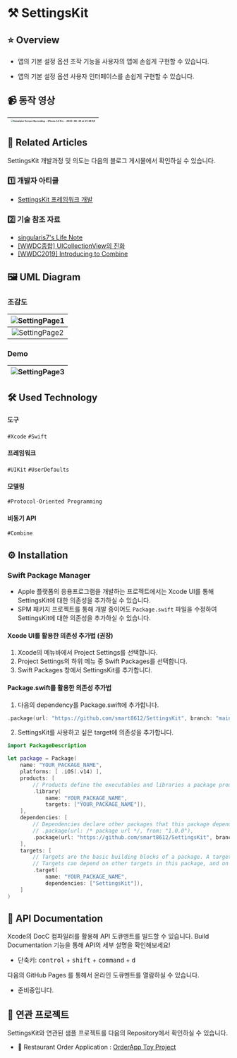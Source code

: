 # ⚒️ SettingsKit

## ⭐️ Overview

* 앱의 기본 설정 옵션 조작 기능을 사용자의 앱에 손쉽게 구현할 수 있습니다.

* 앱의 기본 설정 옵션 사용자 인터페이스를 손쉽게 구현할 수 있습니다.

## 📹 동작 영상

| <img src="https://github.com/smart8612/SettingsKit/assets/25794814/e475ef82-a6c1-4429-b16d-c62c888aaa8e" alt="Simulator Screen Recording - iPhone 14 Pro - 2023-06-20 at 15 48 58" style="zoom: 33%;" /> |
| :----------------------------------------------------------: |

## 📰 Related Articles

SettingsKit 개발과정 및 의도는 다음의 블로그 게시물에서 확인하실 수 있습니다.

### 1️⃣ 개발자 아티클

* [SettingsKit 프레임워크 개발](https://singularis7.tistory.com/105)

### 2️⃣ 기술 참조 자료

* [singularis7's Life Note](https://singularis7.tistory.com)
* [[WWDC종합] UICollectionView의 진화](https://singularis7.tistory.com/104)
* [[WWDC2019] Introducing to Combine](https://singularis7.tistory.com/98)

## 🖼️ UML Diagram

### 조감도

| ![SettingPage1](https://github.com/smart8612/SettingsKit/assets/25794814/c8d4b896-70ff-410d-b0e9-89dcb7431c8c) |
| :----------------------------------------------------------: |
| ![SettingPage2](https://github.com/smart8612/SettingsKit/assets/25794814/1a78cfd3-1428-4866-b6d4-831dc2089ddc) |

### Demo

| ![SettingPage3](https://github.com/smart8612/SettingsKit/assets/25794814/aa31baf6-e8c0-4a9a-b7bb-2851904845ca) |
| ------------------------------------------------------------ |

## 🛠️ Used Technology

#### 도구

`#Xcode` `#Swift`

#### 프레임워크

 `#UIKit` `#UserDefaults`

#### 모델링

`#Protocol-Oriented Programming`

#### 비동기 API

`#Combine`

## ⚙️ Installation

### Swift Package Manager

* Apple 플랫폼의 응용프로그램을 개발하는 프로젝트에서는 Xcode UI를 통해 SettingsKit에 대한 의존성을 추가하실 수 있습니다.
* SPM 패키지 프로젝트를 통해 개발 중이어도 `Package.swift` 파일을 수정하여 SettingsKit에 대한 의존성을 추가하실 수 있습니다.

#### Xcode UI를 활용한 의존성 추가법 (권장)

1. Xcode의 메뉴바에서 Project Settings를 선택합니다.
2. Project Settings의 하위 메뉴 중 Swift Packages를 선택합니다.
3. Swift Packages 창에서 SettingsKit를 추가합니다.

#### Package.swift를 활용한 의존성 추가법

1. 다음의 dependency를 Package.swift에 추가합니다.

```swift
.package(url: "https://github.com/smart8612/SettingsKit", branch: "main")
```

2. SettingsKit를 사용하고 싶은 target에 의존성을 추가합니다.

```swift
import PackageDescription

let package = Package(
    name: "YOUR_PACKAGE_NAME",
    platforms: [ .iOS(.v14) ],
    products: [
        // Products define the executables and libraries a package produces, and make them visible to other packages.
        .library(
            name: "YOUR_PACKAGE_NAME",
            targets: ["YOUR_PACKAGE_NAME"]),
    ],
    dependencies: [
        // Dependencies declare other packages that this package depends on.
        // .package(url: /* package url */, from: "1.0.0"),
        .package(url: "https://github.com/smart8612/SettingsKit", branch: "main")
    ],
    targets: [
        // Targets are the basic building blocks of a package. A target can define a module or a test suite.
        // Targets can depend on other targets in this package, and on products in packages this package depends on.
        .target(
            name: "YOUR_PACKAGE_NAME",
            dependencies: ["SettingsKit"]),
    ]
)
```

## 📖 API Documentation

Xcode의 DocC 컴파일러를 활용해 API 도큐멘트를 빌드할 수 있습니다. Build Documentation 기능을 통해 API의 세부 설명을 확인해보세요!

* 단축키: <kbd>control</kbd> + <kbd>shift</kbd> + <kbd>command</kbd> + <kbd>d</kbd>

다음의 GitHub Pages 를 통해서 온라인 도큐멘트를 열람하실 수 있습니다.

* 준비중입니다.

## 🤼 연관 프로젝트

SettingsKit와 연관된 샘플 프로젝트를 다음의 Repository에서 확인하실 수 있습니다.

* 📱 Restaurant Order Application : [OrderApp Toy Project](https://github.com/smart8612/OrderApp-Toy-Project)
